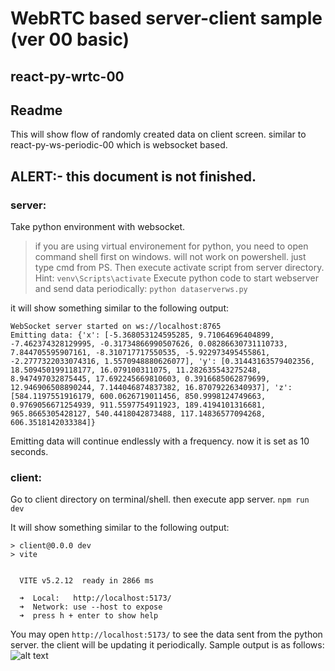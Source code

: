 # WebRTC based server-client sample (ver 00 basic)
## react-py-wrtc-00 
## Readme 
This will show flow of randomly created data on client screen. similar to react-py-ws-periodic-00 which is websocket based.
## ALERT:- this document is not finished. 
### server:
Take python environment with websocket.
> if you are using virtual environement for python, you need to open command shell first on windows. will not work on powershell. just type cmd from PS.
Then execute activate script from server directory. Hint: `venv\Scripts\activate`
Execute python code to start webserver and send data periodically:
`python dataserverws.py` 

it will show something similar to the following output:
```
WebSocket server started on ws://localhost:8765
Emitting data: {'x': [-5.368053124595285, 9.71064696404899, -7.462374328129995, -0.31734866990507626, 0.08286630731110733, 7.844705595907161, -8.310717717550535, -5.922973495455861, -2.2777322033074316, 1.5570948880626077], 'y': [0.31443163579402356, 18.509450199118177, 16.079100311075, 11.282635543275248, 8.947497032875445, 17.692245669810603, 0.3916685062879699, 12.946906508890244, 7.144046874837382, 16.87079226340937], 'z': [584.1197551916179, 600.0626719011456, 850.9998124749663, 0.9769056671254939, 911.5597754911923, 189.4194101316681, 965.8665305428127, 540.4418042873488, 117.14836577094268, 606.3518142033384]} 
```
Emitting data will continue endlessly with a frequency. now it is set as 10 seconds.
### client:
Go to client directory on terminal/shell. then execute app server. 
`npm run dev`

It will show something similar to the following output:
```
> client@0.0.0 dev
> vite


  VITE v5.2.12  ready in 2866 ms

  ➜  Local:   http://localhost:5173/
  ➜  Network: use --host to expose
  ➜  press h + enter to show help
```
You may open `http://localhost:5173/` to see the data sent from the python server. the client will be updating it periodically. Sample output is as follows:
![alt text](readmeOutputSample.png)